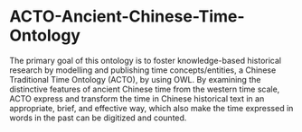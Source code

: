 # ACTO-Ancient-Chinese-Time-Ontology

The primary goal of this ontology is to foster knowledge-based historical research by modelling and publishing time concepts/entities, a Chinese Traditional Time Ontology (ACTO), by using OWL. By examining the distinctive features of ancient Chinese time from the western time scale, ACTO express and transform the time in Chinese historical text in an appropriate, brief, and effective way, which also make the time expressed in words in the past can be digitized and counted.

